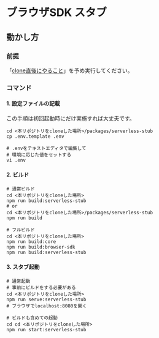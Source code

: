 # ブラウザSDK スタブ

## 動かし方
### 前提
「[clone直後にやること](../../Readme.md)」を予め実行してください。

### コマンド
#### 1. 設定ファイルの記載
この手順は初回起動時にだけ実施すれば大丈夫です。

```shell
cd <本リポジトリをcloneした場所>/packages/serverless-stub
cp .env.template .env

# .envをテキストエディタで編集して
# 環境に応じた値をセットする
vi .env
```

#### 2. ビルド

```shell
# 通常ビルド
cd <本リポジトリをcloneした場所>
npm run build:serverless-stub
# or
cd <本リポジトリをcloneした場所>/packages/serverless-stub 
npm run build

# フルビルド
cd <本リポジトリをcloneした場所>
npm run build:core
npm run build:browser-sdk
npm run build:serverless-stub
```
#### 3. スタブ起動
```shell
# 通常起動
# 事前にビルドをする必要がある
cd <本リポジトリをcloneした場所>
npm run serve:serverless-stub
# ブラウザでlocalhost:8080を開く

# ビルドも含めての起動
cd cd <本リポジトリをcloneした場所>
npm run start:serverless-stub
```